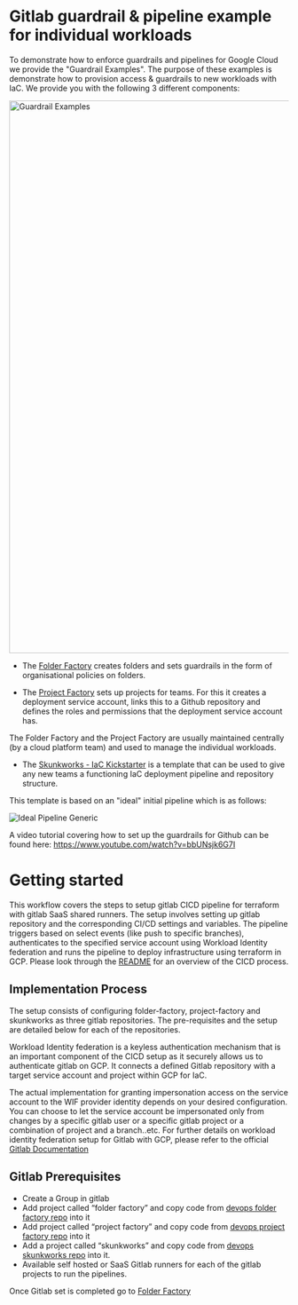 # Gitlab guardrail & pipeline example for individual workloads

To demonstrate how to enforce guardrails and pipelines for Google Cloud we provide the "Guardrail Examples". The purpose of these examples is demonstrate how to provision access & guardrails to new workloads with IaC. We provide you with the following 3 different components:

<img width="996" alt="Guardrail Examples" src="https://user-images.githubusercontent.com/94000358/224197342-95270909-49b2-43b4-acb3-fe01a5fe579b.png">

-   The [Folder Factory](folder-factory) creates folders and sets guardrails in the form of organisational policies on folders.

-   The [Project Factory](project-factory) sets up projects for teams. For this it creates a deployment service account, links this to a Github repository and defines the roles and permissions that the deployment service account has. 

The Folder Factory and the Project Factory are usually maintained centrally (by a cloud platform team) and used to manage the individual workloads. 

-   The [Skunkworks - IaC Kickstarter](skunkworks) is a template that can be used to give any new teams a functioning IaC deployment pipeline and repository structure.

This template is based on an "ideal" initial pipeline which is as follows:

![Ideal Pipeline Generic](https://user-images.githubusercontent.com/94000358/224196745-4ce7e761-82d4-4eba-b0b2-2912ca73eccb.png)

A video tutorial covering how to set up the guardrails for Github can be found here: https://www.youtube.com/watch?v=bbUNsjk6G7I

# Getting started

This workflow covers the steps to setup gitlab CICD pipeline for terraform with gitlab SaaS shared runners.
The setup involves setting up gitlab repository and the corresponding CI/CD settings and variables. 
The pipeline triggers based on select events (like push to specific branches), authenticates to the specified service account using Workload Identity federation and runs the pipeline to deploy infrastructure using terraform in GCP. 
Please look through the [README](https://github.com/google/devops-governance/blob/GDC-phase-kickstarter-1/README.md) for an overview of the CICD process.

## Implementation Process

The setup consists of configuring folder-factory, project-factory and skunkworks as three gitlab repositories. The pre-requisites and the setup are detailed below for each of the repositories.

Workload Identity federation is a keyless authentication mechanism that is an important component of the CICD setup as it securely allows us to authenticate gitlab on GCP. It connects a defined Gitlab repository with a target service account and project within GCP for IaC.

The actual implementation for granting impersonation access on the service account to the WIF provider identity depends on your desired configuration. You can choose to let the service account be impersonated only from changes by a specific gitlab user or a specific gitlab project or a combination of project and a branch..etc. For further details on workload identity federation setup for Gitlab with GCP, please refer to the official [Gitlab Documentation](https://docs.gitlab.com/ee/ci/cloud_services/google_cloud/)


## Gitlab Prerequisites
* Create a Group in gitlab
* Add project called “folder factory” and copy code from [devops folder factory repo](https://github.com/google/devops-governance/tree/GDC-phase-kickstarter-1/examples/guardrails/gitlab/folder-factory) into it
* Add project called “project factory” and copy code from [devops project factory repo](https://github.com/google/devops-governance/tree/GDC-phase-kickstarter-1/examples/guardrails/gitlab/project-factory) into it
* Add a project called “skunkworks” and copy code from [devops skunkworks repo](https://github.com/google/devops-governance/tree/GDC-phase-kickstarter-1/examples/guardrails/gitlab/skunkworks) into it.
* Available self hosted or SaaS Gitlab runners for each of the gitlab projects to run the pipelines.

Once Gitlab set is completed go to [Folder Factory](./folder-factory)



